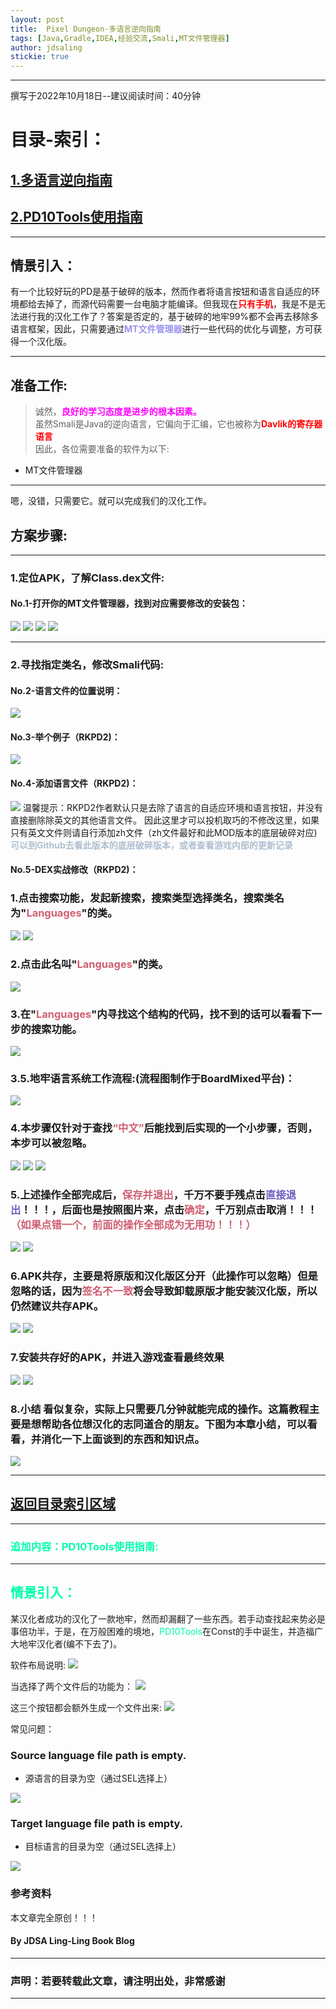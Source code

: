 ```yaml
---
layout: post
title:  Pixel Dungeon-多语言逆向指南
tags: [Java,Gradle,IDEA,经验交流,Smali,MT文件管理器]
author: jdsaling
stickie: true
---
```


---
撰写于2022年10月18日--建议阅读时间：40分钟

# 目录-索引：
<font id="top"></font>
<h2><a href="#note">1.多语言逆向指南</a></h2>
<h2><a href="#kite">2.PD10Tools使用指南</a></h2>

---
## 情景引入：
<font id="note"></font>
有一个比较好玩的PD是基于破碎的版本，然而作者将语言按钮和语言自适应的环境都给去掉了，而源代码需要一台电脑才能编译。但我现在<font color="#ff00000"><b>只有手机</b></font>，我是不是无法进行我的汉化工作了？答案是否定的，基于破碎的地牢99%都不会再去移除多语言框架，因此，只需要通过<font color="#99d921f"><b>MT文件管理器</b></font>进行一些代码的优化与调整，方可获得一个汉化版。

----

## 准备工作:
> 诚然，<font color="#ff00ff"><b>良好的学习态度是进步的根本因素。</b></font>  
虽然Smali是Java的逆向语言，它偏向于汇编，它也被称为<font color="#ff00000"><b>Davlik的寄存器语言</b></font>  
因此，各位需要准备的软件为以下:
* MT文件管理器  
---
嗯，没错，只需要它。就可以完成我们的汉化工作。

## 方案步骤:

---
### 1.定位APK，了解Class.dex文件:
#### No.1-打开你的MT文件管理器，找到对应需要修改的安装包：
<img src="https://lingasdj.github.io/Ling-Blog/assets/img/mtsmali/smali-1.jpg">
<img src="https://lingasdj.github.io/Ling-Blog/assets/img/mtsmali/smali-2.jpg">
<img src="https://lingasdj.github.io/Ling-Blog/assets/img/mtsmali/smali-3.jpg">
<img src="https://lingasdj.github.io/Ling-Blog/assets/img/mtsmali/smali-4.jpg">

---
### 2.寻找指定类名，修改Smali代码:
#### No.2-语言文件的位置说明：
<img src="https://lingasdj.github.io/Ling-Blog/assets/img/mtsmali/smali-5.jpg">

#### No.3-举个例子（RKPD2)：
<img src="https://lingasdj.github.io/Ling-Blog/assets/img/mtsmali/smali-6.jpg">

#### No.4-添加语言文件（RKPD2)：
<img src="https://lingasdj.github.io/Ling-Blog/assets/img/mtsmali/smali-7.jpg">
温馨提示：RKPD2作者默认只是去除了语言的自适应环境和语言按钮，并没有直接删除除英文的其他语言文件。
因此这里才可以投机取巧的不修改这里，如果只有英文文件则请自行添加zh文件（zh文件最好和此MOD版本的底层破碎对应)<font color="afbfcf"><b>可以到Github去看此版本的底层破碎版本，或者查看游戏内部的更新记录</b></font>

#### No.5-DEX实战修改（RKPD2)：
### 1.点击搜索功能，发起新搜索，搜索类型选择类名，搜索类名为"<font color="cf5f72"><b>Languages</b></font>"的类。
<img src="https://lingasdj.github.io/Ling-Blog/assets/img/mtsmali/smali-8.jpg">
<img src="https://lingasdj.github.io/Ling-Blog/assets/img/mtsmali/smali-9.jpg">

### 2.点击此名叫"<font color="cf5f72"><b>Languages</b></font>"的类。
<img src="https://lingasdj.github.io/Ling-Blog/assets/img/mtsmali/smali-10.jpg">

### 3.在"<font color="cf5f72"><b>Languages</b></font>"内寻找这个结构的代码，找不到的话可以看看下一步的搜索功能。
<img src="https://lingasdj.github.io/Ling-Blog/assets/img/mtsmali/smali-11.jpg">

### 3.5.地牢语言系统工作流程:(流程图制作于BoardMixed平台)：
<img src="https://lingasdj.github.io/Ling-Blog/assets/img/mtsmali/langues.png">

### 4.本步骤仅针对于查找<font color="cf5f72"><b>“中文”</b></font>后能找到后实现的一个小步骤，否则，本步可以被忽略。
<img src="https://lingasdj.github.io/Ling-Blog/assets/img/mtsmali/smali-12.jpg">
<img src="https://lingasdj.github.io/Ling-Blog/assets/img/mtsmali/smali-13.jpg">
<img src="https://lingasdj.github.io/Ling-Blog/assets/img/mtsmali/smali-14.jpg">

### 5.上述操作全部完成后，<font color="cf5f72"><b>保存并退出</b></font>，千万不要手残点击<font color="725fbf"><b>直接退出</b></font>！！！，后面也是按照图片来，点击<font color="cf5f72"><b>确定</b></font>，千万别点击取消！！！<font color="cf5f72"><b>（如果点错一个，前面的操作全部成为无用功！！！）</b></font>
<img src="https://lingasdj.github.io/Ling-Blog/assets/img/mtsmali/smali-15.jpg">
<img src="https://lingasdj.github.io/Ling-Blog/assets/img/mtsmali/smali-16.jpg">

### 6.APK共存，主要是将原版和汉化版区分开（此操作可以忽略）但是忽略的话，因为<font color="cf5f72"><b>签名不一致</b></font>将会导致卸载原版才能安装汉化版，所以仍然建议共存APK。
<img src="https://lingasdj.github.io/Ling-Blog/assets/img/mtsmali/smali-17.jpg">
<img src="https://lingasdj.github.io/Ling-Blog/assets/img/mtsmali/smali-18.jpg">

### 7.安装共存好的APK，并进入游戏查看最终效果
<img src="https://lingasdj.github.io/Ling-Blog/assets/img/mtsmali/smali-19.jpg">
<img src="https://lingasdj.github.io/Ling-Blog/assets/img/mtsmali/smali-20.jpg">

### 8.小结 看似复杂，实际上只需要几分钟就能完成的操作。这篇教程主要是想帮助各位想汉化的志同道合的朋友。下图为本章小结，可以看看，并消化一下上面谈到的东西和知识点。
<img src="https://lingasdj.github.io/Ling-Blog/assets/img/mtsmali/smali-end.jpg">

---
<font id="kite"></font>
---
<h2><a href="#top">返回目录索引区域</a></h2>

---

### <b><font color="00ffad">追加内容：PD10Tools使用指南:</font></b>
---
## <font color="00ffad">情景引入：</font>
某汉化者成功的汉化了一款地牢，然而却漏翻了一些东西。若手动查找起来势必是事倍功半，于是，在万般困难的境地，<font color="00ffad">PD10Tools</font>在Const的手中诞生，并造福广大地牢汉化者(编不下去了)。

软件布局说明:
<img src="https://lingasdj.github.io/Ling-Blog/assets/img/mtsmali/pd-tool1.jpg">

当选择了两个文件后的功能为：
<img src="https://lingasdj.github.io/Ling-Blog/assets/img/mtsmali/pd-tool2.jpg">

这三个按钮都会额外生成一个文件出来:
<img src="https://lingasdj.github.io/Ling-Blog/assets/img/mtsmali/pd-tool5.jpg">

常见问题：
### Source language file path is empty. 
* 源语言的目录为空（通过SEL选择上）
<img src="https://lingasdj.github.io/Ling-Blog/assets/img/mtsmali/pd-tool3.jpg">

### Target language file path is empty. 
* 目标语言的目录为空（通过SEL选择上）
<img src="https://lingasdj.github.io/Ling-Blog/assets/img/mtsmali/pd-tool4.jpg">

### 参考资料
本文章完全原创！！！

#### By JDSA Ling-Ling Book Blog

---
### 声明：若要转载此文章，请注明出处，非常感谢
---